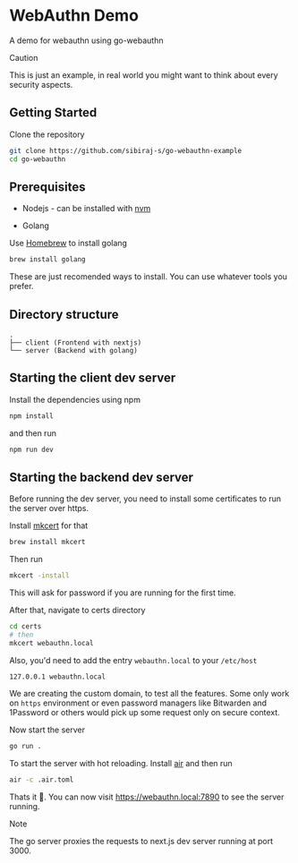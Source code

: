 # WebAuthn Demo

A demo for webauthn using go-webauthn

> [!CAUTION]
> This is just an example, in real world you might want to think about every security aspects.

## Getting Started

Clone the repository

```bash
git clone https://github.com/sibiraj-s/go-webauthn-example
cd go-webauthn
```

## Prerequisites

- Nodejs - can be installed with [nvm](https://github.com/nvm-sh/nvm)

- Golang

Use [Homebrew](https://brew.sh/) to install golang

```bash
brew install golang
```

These are just recomended ways to install. You can use whatever tools you prefer.

## Directory structure

```
.
├── client (Frontend with nextjs)
└── server (Backend with golang)
```

## Starting the client dev server

Install the dependencies using npm

```bash
npm install
```

and then run

```bash
npm run dev
```

## Starting the backend dev server

Before running the dev server, you need to install some certificates to run the server over https.

Install [mkcert](https://github.com/FiloSottile/mkcert) for that

```bash
brew install mkcert
```

Then run

```bash
mkcert -install
```

This will ask for password if you are running for the first time.

After that, navigate to certs directory

```bash
cd certs
# then
mkcert webauthn.local
```

Also, you'd need to add the entry `webauthn.local` to your `/etc/host`

```
127.0.0.1 webauthn.local
```

We are creating the custom domain, to test all the features. Some only work on `https` environment or even password managers like Bitwarden and 1Password or others would pick up some request only on
secure context.

Now start the server

```bash
go run .
```

To start the server with hot reloading. Install [air](https://github.com/air-verse/air) and then run

```bash
air -c .air.toml
```

Thats it 🎉. You can now visit https://webauthn.local:7890 to see the server running.

> [!NOTE]
> The go server proxies the requests to next.js dev server running at port 3000.
